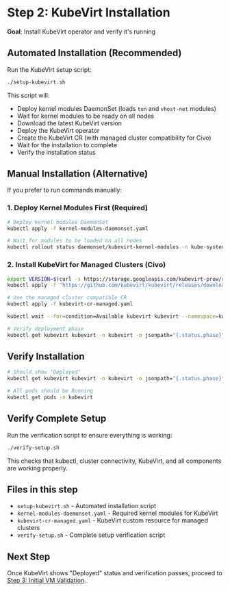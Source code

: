 # Step 2: KubeVirt Installation

**Goal**: Install KubeVirt operator and verify it's running

## Automated Installation (Recommended)

Run the KubeVirt setup script:
```bash
./setup-kubevirt.sh
```

This script will:
- Deploy kernel modules DaemonSet (loads `tun` and `vhost-net` modules)
- Wait for kernel modules to be ready on all nodes
- Download the latest KubeVirt version
- Deploy the KubeVirt operator
- Create the KubeVirt CR (with managed cluster compatibility for Civo)
- Wait for the installation to complete
- Verify the installation status

## Manual Installation (Alternative)

If you prefer to run commands manually:

### 1. Deploy Kernel Modules First (Required)
```bash
# Deploy kernel modules DaemonSet
kubectl apply -f kernel-modules-daemonset.yaml

# Wait for modules to be loaded on all nodes
kubectl rollout status daemonset/kubevirt-kernel-modules -n kube-system --timeout=300s
```

### 2. Install KubeVirt for Managed Clusters (Civo)
```bash
export VERSION=$(curl -s https://storage.googleapis.com/kubevirt-prow/release/kubevirt/kubevirt/stable.txt)
kubectl apply -f "https://github.com/kubevirt/kubevirt/releases/download/${VERSION}/kubevirt-operator.yaml"

# Use the managed cluster compatible CR
kubectl apply -f kubevirt-cr-managed.yaml

kubectl wait --for=condition=Available kubevirt kubevirt --namespace=kubevirt --timeout=10m

# Verify deployment phase
kubectl get kubevirt kubevirt -n kubevirt -o jsonpath="{.status.phase}"
```

## Verify Installation

```bash
# Should show "Deployed"
kubectl get kubevirt kubevirt -n kubevirt -o jsonpath="{.status.phase}"

# All pods should be Running
kubectl get pods -n kubevirt
```

## Verify Complete Setup

Run the verification script to ensure everything is working:
```bash
./verify-setup.sh
```

This checks that kubectl, cluster connectivity, KubeVirt, and all components are working properly.

## Files in this step
- `setup-kubevirt.sh` - Automated installation script
- `kernel-modules-daemonset.yaml` - Required kernel modules for KubeVirt
- `kubevirt-cr-managed.yaml` - KubeVirt custom resource for managed clusters
- `verify-setup.sh` - Complete setup verification script

## Next Step
Once KubeVirt shows "Deployed" status and verification passes, proceed to [Step 3: Initial VM Validation](../step-03-initial-vm-validation/).